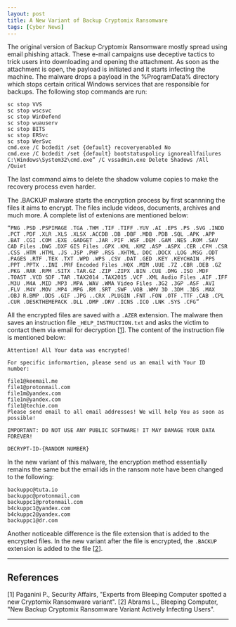 ```yaml
---
layout: post
title: A New Variant of Backup Cryptomix Ransomware
tags: [Cyber News]
---
```


The original version of Backup Cryptomix Ransomware mostly spread using email phishing attack. These e-mail campaigns use deceptive tactics to trick users into downloading and opening the attachment. As soon as the attachment is open, the payload is initiated and it starts infecting the machine. The malware drops a payload in the %ProgramData% directory which stops certain critical Windows services that are responsible for backups. The following stop commands are run:
```
sc stop VVS
sc stop wscsvc
sc stop WinDefend
sc stop wuauserv
sc stop BITS
sc stop ERSvc
sc stop WerSvc
cmd.exe /C bcdedit /set {default} recoveryenabled No
cmd.exe /C bcdedit /set {default} bootstatuspolicy ignoreallfailures
C:\Windows\System32\cmd.exe” /C vssadmin.exe Delete Shadows /All /Quiet
```

The last command aims to delete the shadow volume copies to make the recovery process even harder.

The .BACKUP malware starts the encryption process by first scannning the files it aims to encrypt. The files include videos, documents, archives and much more. A complete list of extenions are mentioned below:
```
“PNG .PSD .PSPIMAGE .TGA .THM .TIF .TIFF .YUV .AI .EPS .PS .SVG .INDD .PCT .PDF .XLR .XLS .XLSX .ACCDB .DB .DBF .MDB .PDB .SQL .APK .APP .BAT .CGI .COM .EXE .GADGET .JAR .PIF .WSF .DEM .GAM .NES .ROM .SAV CAD Files .DWG .DXF GIS Files .GPX .KML .KMZ .ASP .ASPX .CER .CFM .CSR .CSS .HTM .HTML .JS .JSP .PHP .RSS .XHTML. DOC .DOCX .LOG .MSG .ODT .PAGES .RTF .TEX .TXT .WPD .WPS .CSV .DAT .GED .KEY .KEYCHAIN .PPS .PPT .PPTX ..INI .PRF Encoded Files .HQX .MIM .UUE .7Z .CBR .DEB .GZ .PKG .RAR .RPM .SITX .TAR.GZ .ZIP .ZIPX .BIN .CUE .DMG .ISO .MDF .TOAST .VCD SDF .TAR .TAX2014 .TAX2015 .VCF .XML Audio Files .AIF .IFF .M3U .M4A .MID .MP3 .MPA .WAV .WMA Video Files .3G2 .3GP .ASF .AVI .FLV .M4V .MOV .MP4 .MPG .RM .SRT .SWF .VOB .WMV 3D .3DM .3DS .MAX .OBJ R.BMP .DDS .GIF .JPG ..CRX .PLUGIN .FNT .FON .OTF .TTF .CAB .CPL .CUR .DESKTHEMEPACK .DLL .DMP .DRV .ICNS .ICO .LNK .SYS .CFG”
```

All the encrypted files are saved with a `.AZER` extension. The malware then saves an instruction file `_HELP_INSTRUCTION.txt` and asks the victim to contact them via email for decryption \[[1]\]. The content of the instruction file is mentioned below:
```
Attention! All Your data was encrypted!

For specific informartion, please send us an email with Your ID number:

file1@keemail.me
file1@protonmail.com
file1m@yandex.com
file1n@yandex.com
file1@techie.com
Please send email to all email addresses! We will help You as soon as possible!

IMPORTANT: DO NOT USE ANY PUBLIC SOFTWARE! IT MAY DAMAGE YOUR DATA FOREVER!

DECRYPT-ID-{RANDOM NUMBER}
```

In the new variant of this malware, the encryption method essentially remains the same but the email ids in the ransom note have been changed to the following:
```
backuppc@tuta.io
backuppc@protonmail.com
backuppc1@protonmail.com
b4ckuppc1@yandex.com
b4ckuppc2@yandex.com
backuppc1@dr.com
```

Another noticeable difference is the file extension that is added to the encrypted files. In the new variant after the file is encrypted, the `.BACKUP` extension is added to the file \[[2]\].


---

## References
\[1\] Paganini P., Security Affairs, "Experts from Bleeping Computer spotted a new Cryptomix Ransomware variant".
\[2\] Abrams L., Bleeping Computer, "New Backup Cryptomix Ransomware Variant Actively Infecting Users".

[1]: https://securityaffairs.co/wordpress/67103/malware/file-cryptomix-ransomware.html "Experts from Bleeping Computer spotted a new Cryptomix Ransomware variant"
[2]: https://www.bleepingcomputer.com/news/security/new-backup-cryptomix-ransomware-variant-actively-infecting-users/ "New Backup Cryptomix Ransomware Variant Actively Infecting Users"
---

